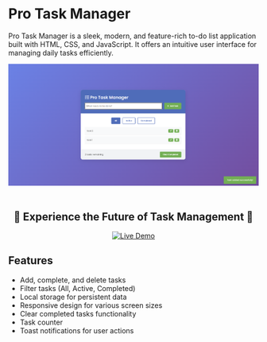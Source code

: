 # Pro Task Manager

Pro Task Manager is a sleek, modern, and feature-rich to-do list application built with HTML, CSS, and JavaScript. It offers an intuitive user interface for managing daily tasks efficiently.

<div align="center">
  <img src="public/appSS.png" alt="Pro Task Manager Screenshot" width="600">

  <br>
  <br>

  <h2>🚀 Experience the Future of Task Management 🚀</h2>

  <a href="https://emre-javascript-todolist.netlify.app/" target="_blank">
    <img src="https://img.shields.io/badge/LIVE%20DEMO-Click%20Here-brightgreen?style=for-the-badge&logo=github" alt="Live Demo" height="50">
  </a>
</div>

## Features

- Add, complete, and delete tasks
- Filter tasks (All, Active, Completed)
- Local storage for persistent data
- Responsive design for various screen sizes
- Clear completed tasks functionality
- Task counter
- Toast notifications for user actions